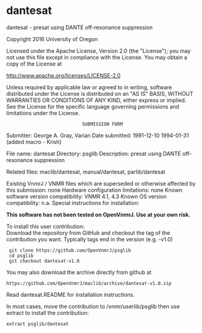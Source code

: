 # dantesat
 dantesat - presat using DANTE off-resonance suppression

 Copyright 2016 University of Oregon

 Licensed under the Apache License, Version 2.0 (the "License");
 you may not use this file except in compliance with the License.
 You may obtain a copy of the License at

   http://www.apache.org/licenses/LICENSE-2.0

 Unless required by applicable law or agreed to in writing, software
 distributed under the License is distributed on an "AS IS" BASIS,
 WITHOUT WARRANTIES OR CONDITIONS OF ANY KIND, either express or implied.
 See the License for the specific language governing permissions and
 limitations under the License.

                                SUBMISSION FORM

Submitter:      George A. Gray, Varian
Date submitted: 1991-12-10
                1994-01-31 (added macro - Krish)

File name:      dantesat
Directory:      psglib
Description:    presat using DANTE off-resonance suppression

Related files:  maclib/dantesat, manual/dantesat, parlib/dantesat


Existing VnmrJ / VNMR files which are superseded or
otherwise affected by this submission:  none
Hardware configuration limitations:     none
Known software version compatibility:   VNMR 4.1, 4.3
Known OS version compatibility:         n.a.
Special instructions for installation:

**This software has not been tested on OpenVnmrJ. Use at your own risk.**

To install this user contribution:  
Download the repository from GitHub and checkout the tag of the contribution you want.
Typically tags end in the version (e.g. -v1.0)

     git clone https://github.com/OpenVnmrJ/psglib  
     cd psglib  
     git checkout dantesat-v1.0


You may also download the archive directly from github at

    https://github.com/OpenVnmrJ/maclib/archive/dantesat-v1.0.zip

Read dantesat.README for installation instructions.

In most cases, move the contribution to /vnmr/userlib/psglib 
then use extract to install the contribution:  

    extract psglib/dantesat